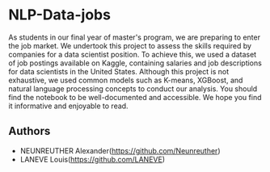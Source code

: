 # NLP-Data-jobs

As students in our final year of master's program, we are preparing to enter the job market. We undertook this project to assess the skills required by companies for a data scientist position. To achieve this, we used a dataset of job postings available on Kaggle, containing salaries and job descriptions for data scientists in the United States. Although this project is not exhaustive, we used common models such as K-means, XGBoost, and natural language processing concepts to conduct our analysis. You should find the notebook to be well-documented and accessible. We hope you find it informative and enjoyable to read.

## Authors

- NEUNREUTHER Alexander(https://github.com/Neunreuther)
- LANEVE Louis(https://github.com/LANEVE)
